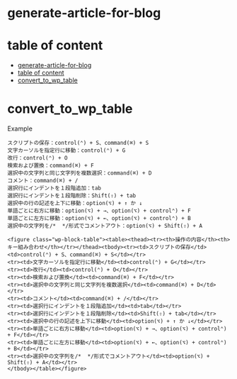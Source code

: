 # generate-article-for-blog

# table of content

- [generate-article-for-blog](#generate-article-for-blog)
- [table of content](#table-of-content)
- [convert_to_wp_table](#convert_to_wp_table)

# convert_to_wp_table

Example

```text:source
スクリプトの保存：control(⌃) + S、command(⌘) + S
文字カーソルを指定行に移動：control(⌃) + G
改行：control(⌃) + O
検索および置換：command(⌘) + F
選択中の文字列と同じ文字列を複数選択：command(⌘) + D
コメント：command(⌘) + /
選択行にインデントを１段階追加：tab
選択行にインデントを１段階削除：Shift(⇧) + tab
選択中の行の記述を上下に移動：option(⌥) + ↑ か ↓
単語ごとに右方に移動：option(⌥) + →、option(⌥) + control⌃) + F
単語ごとに左方に移動：option(⌥) + ←、option(⌥) + control⌃) + B
選択中の文字列を/*  */形式でコメントアウト：option(⌥) + Shift(⇧) + A
```

```text:converted
<figure class="wp-block-table"><table><thead><tr><th>操作の内容</th><th>キー組み合わせ</th></tr></thead><tbody><tr><td>スクリプトの保存</td><td>control(⌃) + S、command(⌘) + S</td></tr>
<tr><td>文字カーソルを指定行に移動</td><td>control(⌃) + G</td></tr>
<tr><td>改行</td><td>control(⌃) + O</td></tr>
<tr><td>検索および置換</td><td>command(⌘) + F</td></tr>
<tr><td>選択中の文字列と同じ文字列を複数選択</td><td>command(⌘) + D</td></tr>
<tr><td>コメント</td><td>command(⌘) + /</td></tr>
<tr><td>選択行にインデントを１段階追加</td><td>tab</td></tr>
<tr><td>選択行にインデントを１段階削除</td><td>Shift(⇧) + tab</td></tr>
<tr><td>選択中の行の記述を上下に移動</td><td>option(⌥) + ↑ か ↓</td></tr>
<tr><td>単語ごとに右方に移動</td><td>option(⌥) + →、option(⌥) + control⌃) + F</td></tr>
<tr><td>単語ごとに左方に移動</td><td>option(⌥) + ←、option(⌥) + control⌃) + B</td></tr>
<tr><td>選択中の文字列を/*  */形式でコメントアウト</td><td>option(⌥) + Shift(⇧) + A</td></tr>
</tbody></table></figure>
```
